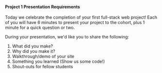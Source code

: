 #### Project 1 Presentation Requirements

Today we celebrate the completion of your first full-stack web project! Each of you will have 6 minutes to present your project to the cohort, plus 1 minute for a quick question or two.

During your presentation, we'd like you to share the following:

1. What did you make?
1. Why did you make it?
1. Walkthrough/demo of your site
1. Something you learned (Show us some code!)
1. Shout-outs for fellow students
